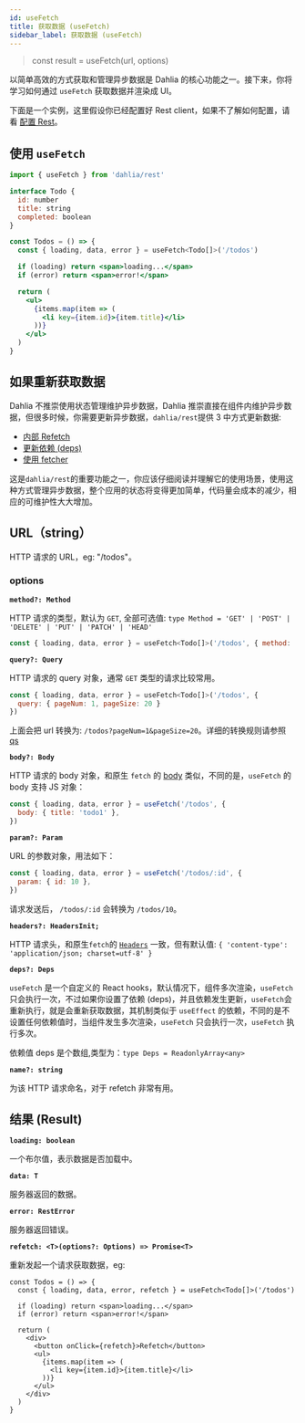 ```yaml
---
id: useFetch
title: 获取数据 (useFetch)
sidebar_label: 获取数据 (useFetch)
---
```


> const result = useFetch(url, options)

以简单高效的方式获取和管理异步数据是 Dahlia 的核心功能之一。接下来，你将学习如何通过 `useFetch` 获取数据并渲染成 UI。

下面是一个实例，这里假设你已经配置好 Rest client，如果不了解如何配置，请看 [配置 Rest](/docs/rest/config)。

## 使用 `useFetch`

```jsx
import { useFetch } from 'dahlia/rest'

interface Todo {
  id: number
  title: string
  completed: boolean
}

const Todos = () => {
  const { loading, data, error } = useFetch<Todo[]>('/todos')

  if (loading) return <span>loading...</span>
  if (error) return <span>error!</span>

  return (
    <ul>
      {items.map(item => (
        <li key={item.id}>{item.title}</li>
      ))}
    </ul>
  )
}
```

## 如果重新获取数据

Dahlia 不推崇使用状态管理维护异步数据，Dahlia 推崇直接在组件内维护异步数据，但很多时候，你需要更新异步数据，`dahlia/rest`提供 3 中方式更新数据:

- [内部 Refetch](/docs/rest/reFetch#内部-refetch)
- [更新依赖 (deps)](/docs/rest/reFetch#更新依赖-deps)
- [使用 fetcher](/docs/rest/reFetch#使用-fetcher)

这是`dahlia/rest`的重要功能之一，你应该仔细阅读并理解它的使用场景，使用这种方式管理异步数据，整个应用的状态将变得更加简单，代码量会成本的减少，相应的可维护性大大增加。

## URL（string）

HTTP 请求的 URL，eg: "/todos"。

### options

**`method?: Method`**

HTTP 请求的类型，默认为 `GET`, 全部可选值: `type Method = 'GET' | 'POST' | 'DELETE' | 'PUT' | 'PATCH' | 'HEAD'`

```js
const { loading, data, error } = useFetch<Todo[]>('/todos', { method: 'POST' })
```

**`query?: Query`**

HTTP 请求的 query 对象，通常 `GET` 类型的请求比较常用。

```js
const { loading, data, error } = useFetch<Todo[]>('/todos', {
  query: { pageNum: 1, pageSize: 20 }
})
```

上面会把 url 转换为: `/todos?pageNum=1&pageSize=20`。详细的转换规则请参照 [qs](https://github.com/ljharb/qs)

**`body?: Body`**

HTTP 请求的 body 对象，和原生 `fetch` 的 [body](https://github.github.io/fetch/#request-body) 类似，不同的是，`useFetch` 的 body 支持 JS 对象：

```js
const { loading, data, error } = useFetch('/todos', {
  body: { title: 'todo1' },
})
```

**`param?: Param`**

URL 的参数对象，用法如下：

```js
const { loading, data, error } = useFetch('/todos/:id', {
  param: { id: 10 },
})
```

请求发送后， `/todos/:id` 会转换为 `/todos/10`。

**`headers?: HeadersInit;`**

HTTP 请求头，和原生`fetch`的 [`Headers`](https://github.github.io/fetch/#Headers) 一致，但有默认值: `{ 'content-type': 'application/json; charset=utf-8' }`

**`deps?: Deps`**

`useFetch` 是一个自定义的 React hooks，默认情况下，组件多次渲染，`useFetch` 只会执行一次，不过如果你设置了依赖 (deps)，并且依赖发生更新，`useFetch`会重新执行，就是会重新获取数据，其机制类似于 `useEffect` 的依赖，不同的是不设置任何依赖值时，当组件发生多次渲染，`useFetch` 只会执行一次，`useFetch` 执行多次。

依赖值 deps 是个数组,类型为：`type Deps = ReadonlyArray<any>`

**`name?: string`**

为该 HTTP 请求命名，对于 refetch 非常有用。

## 结果 (Result)

**`loading: boolean`**

一个布尔值，表示数据是否加载中。

**`data: T`**

服务器返回的数据。

**`error: RestError`**

服务器返回错误。

**`refetch: <T>(options?: Options) => Promise<T>`**

重新发起一个请求获取数据，eg:

```tsx
const Todos = () => {
  const { loading, data, error, refetch } = useFetch<Todo[]>('/todos')

  if (loading) return <span>loading...</span>
  if (error) return <span>error!</span>

  return (
    <div>
      <button onClick={refetch}>Refetch</button>
      <ul>
        {items.map(item => (
          <li key={item.id}>{item.title}</li>
        ))}
      </ul>
    </div>
  )
}
```
